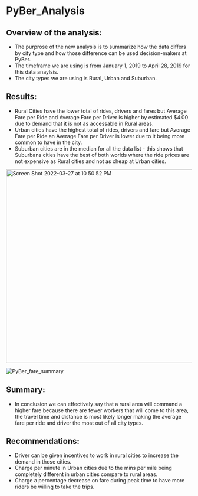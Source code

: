 # PyBer_Analysis

## Overview of the analysis:
- The purprose of the new analysis is to summarize how the data differs by city type and how those difference can be used decision-makers at PyBer.
- The timeframe we are using is from January 1, 2019 to April 28, 2019 for this data anaylsis.
- The city types we are using is Rural, Urban and Suburban.

## Results: 
- Rural Cities have the lower total of rides, drivers and fares but Average Fare per Ride and Average Fare per Driver is higher by estimated $4.00 due to demand that it is not as accessable in Rural areas.
- Urban cities have the highest total of rides, drivers and fare but Average Fare per Ride an Average Fare per Driver is lower due to it being more common to have in the city. 
- Suburban cities are in the median for all the data list - this shows that Suburbans cities have the best of both worlds where the ride prices are not expensive as Rural cities and not as cheap at Urban cities. 

 <img width="524" alt="Screen Shot 2022-03-27 at 10 50 52 PM" src="https://user-images.githubusercontent.com/98680133/160320391-cde53ac9-9d42-4bd1-91b6-1e09eed41491.png">

![PyBer_fare_summary](https://user-images.githubusercontent.com/98680133/160319020-93dfe88e-2dd9-49bc-8634-d79a3dd323d0.png)

## Summary:
- In conclusion we can effectively say that a rural area will command a higher fare because there are fewer workers that will come to this area, the travel time and distance is most likely longer making the average fare per ride and driver the most out of all city types.

## Recommendations:
- Driver can be given incentives to work in rural cities to increase the demand in those cities.
- Charge per minute in Urban cities due to the mins per mile being completely different in urban cities compare to rural areas. 
- Charge a percentage decrease on fare during peak time to have more riders be willing to take the trips.
